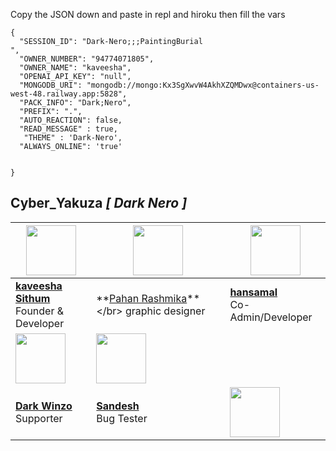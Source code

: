 

Copy the JSON down and paste in repl and hiroku then fill the vars

```
{
  "SESSION_ID": "Dark-Nero;;;PaintingBurial
",
  "OWNER_NUMBER": "94774071805",
  "OWNER_NAME": "kaveesha",
  "OPENAI_API_KEY": "null",
  "MONGODB_URI": "mongodb://mongo:Kx3SgXwvW4AkhXZQMDwx@containers-us-west-48.railway.app:5828",
  "PACK_INFO": "Dark;Nero",
  "PREFIX": ".",
  "AUTO_REACTION": false,
  "READ_MESSAGE" : true,
   "THEME" : 'Dark-Nero',
  "ALWAYS_ONLINE": 'true'

   
}
```











##  Cyber_Yakuza *[ Dark Nero ]*

| <a href="https://kaveeshasithum.netlify.app/"><img src="https://telegra.ph/file/b9d966873dea349df90a8.jpg" width=80 height=80></a> | <a href="http://tiktok.com/@hirutalks"><img src="https://telegra.ph/file/a42635219078907cf3ab3.jpg" width=80 height=80></a> | <img src="https://telegra.ph/file/506e06c7ff382161f2eeb.jpg" width=80 height=80></a> |
|---|---|---|
| **[kaveesha Sithum](https://github.com/kaveesha-sithum)**</br>Founder & Developer</br> | **[Pahan Rashmika]([https://github.com/sasmeee](http://tiktok.com/@hirutalks))**</br> graphic designer | **[hansamal]()**</br>Co-Admin/Developer |
| <a href="https://github.com/DarkWinzo"><img src="https://avatars.githubusercontent.com/u/93755320?v=4" width=80 height=80></a> | <a href="sandesh"><img src="https://telegra.ph/file/2017006dcf33a29310dc7.jpg" width=80 height=80></a> |  
| **[Dark Winzo](https://github.com/DarkWinzo)**</br>Supporter | **[Sandesh]()**</br>Bug Tester | <a href="https://github.com/DarkWinzo"><img src="https://avatars.githubusercontent.com/u/107739528?v=4" width=80 height=80></a> | <br>**[Dark Winzo] (https://github.com/DarkWinzo)**</br>










